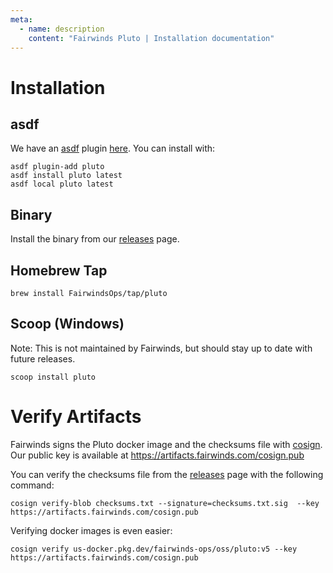 ```yaml
---
meta:
  - name: description
    content: "Fairwinds Pluto | Installation documentation"
---
```

# Installation

## asdf

We have an [asdf](https://asdf-vm.com/#/) plugin [here](https://github.com/FairwindsOps/asdf-pluto). You can install with:

```
asdf plugin-add pluto
asdf install pluto latest
asdf local pluto latest
```

## Binary

Install the binary from our [releases](https://github.com/FairwindsOps/pluto/releases) page.

## Homebrew Tap

```
brew install FairwindsOps/tap/pluto
```

## Scoop (Windows)
Note: This is not maintained by Fairwinds, but should stay up to date with future releases.

```
scoop install pluto
```

# Verify Artifacts

Fairwinds signs the Pluto docker image and the checksums file with [cosign](https://github.com/sigstore/cosign). Our public key is available at https://artifacts.fairwinds.com/cosign.pub

You can verify the checksums file from the [releases](https://github.com/FairwindsOps/pluto/releases) page with the following command:

```
cosign verify-blob checksums.txt --signature=checksums.txt.sig  --key https://artifacts.fairwinds.com/cosign.pub
```

Verifying docker images is even easier:

```
cosign verify us-docker.pkg.dev/fairwinds-ops/oss/pluto:v5 --key https://artifacts.fairwinds.com/cosign.pub
```

